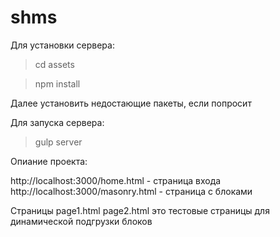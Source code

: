 # shms
Для установки сервера:

> cd assets

>npm install

Далее установить недостающие пакеты, если попросит

Для запуска сервера:

>gulp server

Опиание проекта:

http://localhost:3000/home.html - страница входа
http://localhost:3000/masonry.html - страница с блоками

Страницы page1.html page2.html  это тестовые страницы для динамической подгрузки блоков
